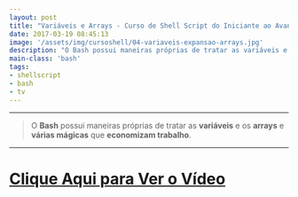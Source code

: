 ```yaml
---
layout: post
title: "Variáveis e Arrays - Curso de Shell Script do Iniciante ao Avançado"
date: 2017-03-19 08:45:13
image: '/assets/img/cursoshell/04-variaveis-expansao-arrays.jpg'
description: "O Bash possui maneiras próprias de tratar as variáveis e os arrays e várias mágicas que economizam trabalho."
main-class: 'bash'
tags:
- shellscript
- bash
- tv
---
```


***

> O __Bash__ possui maneiras próprias de tratar as __variáveis__ e os __arrays__ e __várias mágicas__ que __economizam trabalho__.

***


# [Clique Aqui para Ver o Vídeo](https://www.youtube.com/watch?v=HTc2TTnfuNc)


<script async src="https://pagead2.googlesyndication.com/pagead/js/adsbygoogle.js"></script>

<!-- Informat -->
<ins class="adsbygoogle"
 style="display:block"
 data-ad-client="ca-pub-2838251107855362"
 data-ad-slot="2327980059"
 data-ad-format="auto"
 data-full-width-responsive="true"></ins>

<script>
(adsbygoogle = window.adsbygoogle || []).push({});
</script>

